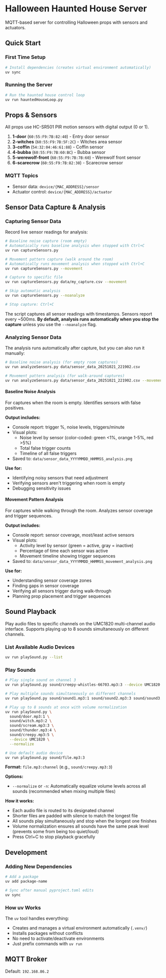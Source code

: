 # Halloween Haunted House Server

MQTT-based server for controlling Halloween props with sensors and actuators.

## Quick Start

### First Time Setup

```bash
# Install dependencies (creates virtual environment automatically)
uv sync
```

### Running the Server

```bash
# Run the haunted house control loop
uv run hauntedHouseLoop.py
```

## Props & Sensors

All props use HC-SR501 PIR motion sensors with digital output (0 or 1).

1. **1-door** (`60:55:F9:7B:82:40`) - Entry door sensor
2. **2-witches** (`60:55:F9:7B:5F:2C`) - Witches area sensor
3. **3-coffin** (`54:32:04:46:61:88`) - Coffin sensor
4. **4-bubba** (`60:55:F9:7B:60:BC`) - Bubba sensor
5. **5-werewolf-front** (`60:55:F9:7B:7B:60`) - Werewolf front sensor
6. **6-scarecrow** (`60:55:F9:7B:82:30`) - Scarecrow sensor

### MQTT Topics

- Sensor data: `device/{MAC_ADDRESS}/sensor`
- Actuator control: `device/{MAC_ADDRESS}/actuator`

## Sensor Data Capture & Analysis

### Capturing Sensor Data

Record live sensor readings for analysis:

```bash
# Baseline noise capture (room empty)
# Automatically runs baseline analysis when stopped with Ctrl+C
uv run captureSensors.py

# Movement pattern capture (walk around the room)
# Automatically runs movement analysis when stopped with Ctrl+C
uv run captureSensors.py --movement

# Capture to specific file
uv run captureSensors.py data/my_capture.csv --movement

# Skip automatic analysis
uv run captureSensors.py --noanalyze

# Stop capture: Ctrl+C
```

The script captures all sensor readings with timestamps. Sensors report every ~500ms. **By default, analysis runs automatically when you stop the capture** unless you use the `--noanalyze` flag.

### Analyzing Sensor Data

The analysis runs automatically after capture, but you can also run it manually:

```bash
# Baseline noise analysis (for empty room captures)
uv run analyzeSensors.py data/sensor_data_20251021_221902.csv

# Movement pattern analysis (for walk-around captures)
uv run analyzeSensors.py data/sensor_data_20251021_221902.csv --movement
```

#### Baseline Noise Analysis

For captures when the room is empty. Identifies sensors with false positives.

**Output includes:**
- Console report: trigger %, noise levels, triggers/minute
- Visual plots:
  - Noise level by sensor (color-coded: green <1%, orange 1-5%, red >5%)
  - Total false trigger counts
  - Timeline of all false triggers
- Saved to: `data/sensor_data_YYYYMMDD_HHMMSS_analysis.png`

**Use for:**
- Identifying noisy sensors that need adjustment
- Verifying sensors aren't triggering when room is empty
- Debugging sensitivity issues

#### Movement Pattern Analysis

For captures while walking through the room. Analyzes sensor coverage and trigger sequences.

**Output includes:**
- Console report: sensor coverage, most/least active sensors
- Visual plots:
  - Activity level by sensor (green = active, gray = inactive)
  - Percentage of time each sensor was active
  - Movement timeline showing trigger sequences
- Saved to: `data/sensor_data_YYYYMMDD_HHMMSS_movement_analysis.png`

**Use for:**
- Understanding sensor coverage zones
- Finding gaps in sensor coverage
- Verifying all sensors trigger during walk-through
- Planning prop placement and trigger sequences

## Sound Playback

Play audio files to specific channels on the UMC1820 multi-channel audio interface. Supports playing up to 8 sounds simultaneously on different channels.

### List Available Audio Devices

```bash
uv run playSound.py --list
```

### Play Sounds

```bash
# Play single sound on channel 3
uv run playSound.py sound/creepy-whistles-66703.mp3:3 --device UMC1820

# Play multiple sounds simultaneously on different channels
uv run playSound.py sound/sound1.mp3:1 sound/sound2.mp3:3 sound/sound3.mp3:5 --device UMC1820

# Play up to 8 sounds at once with volume normalization
uv run playSound.py \
  sound/door.mp3:1 \
  sound/witch.mp3:2 \
  sound/scream.mp3:3 \
  sound/thunder.mp3:4 \
  sound/creepy.mp3:5 \
  --device UMC1820 \
  --normalize

# Use default audio device
uv run playSound.py sound/file.mp3:3
```

**Format:** `file.mp3:channel` (e.g., `sound/creepy.mp3:3`)

**Options:**
- `--normalize` or `-n`: Automatically equalize volume levels across all sounds (recommended when mixing multiple files)

**How it works:**
- Each audio file is routed to its designated channel
- Shorter files are padded with silence to match the longest file
- All sounds play simultaneously and stop when the longest one finishes
- Volume normalization ensures all sounds have the same peak level (prevents some from being too quiet/loud)
- Press Ctrl+C to stop playback gracefully

## Development

### Adding New Dependencies

```bash
# Add a package
uv add package-name

# Sync after manual pyproject.toml edits
uv sync
```

### How uv Works

The `uv` tool handles everything:
- Creates and manages a virtual environment automatically (`.venv/`)
- Installs packages without conflicts
- No need to activate/deactivate environments
- Just prefix commands with `uv run`

## MQTT Broker

Default: `192.168.86.2`

